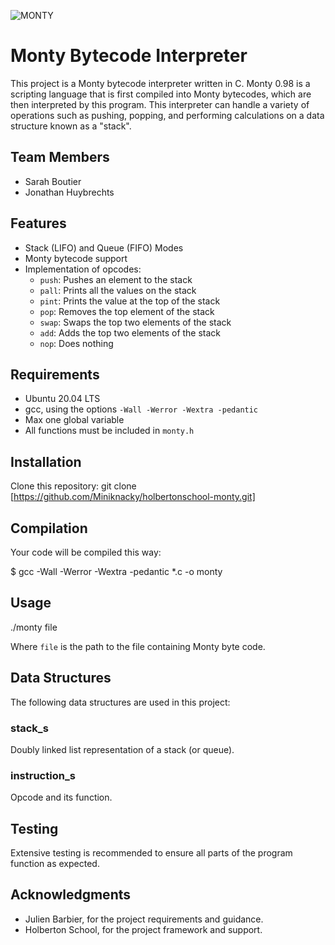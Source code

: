 ![MONTY](https://image.noelshack.com/fichiers/2024/01/4/1704324197-dall-e-2024-01-04-00-22-34-a-4k-resolution-image-featuring-monty-bytecode-in-a-neon-style-the-image-showcases-a-large-bright-neon-sign-with-the-words-monty-bytecode-in-bol.jpg)


# Monty Bytecode Interpreter

This project is a Monty bytecode interpreter written in C. Monty 0.98 is a scripting language that is first compiled into Monty bytecodes, which are then interpreted by this program. This interpreter can handle a variety of operations such as pushing, popping, and performing calculations on a data structure known as a "stack".

## Team Members

- Sarah Boutier
- Jonathan Huybrechts

## Features

- Stack (LIFO) and Queue (FIFO) Modes
- Monty bytecode support
- Implementation of opcodes: 
  - `push`: Pushes an element to the stack
  - `pall`: Prints all the values on the stack
  - `pint`: Prints the value at the top of the stack
  - `pop`: Removes the top element of the stack
  - `swap`: Swaps the top two elements of the stack
  - `add`: Adds the top two elements of the stack
  - `nop`: Does nothing

## Requirements

- Ubuntu 20.04 LTS
- gcc, using the options `-Wall -Werror -Wextra -pedantic`
- Max one global variable
- All functions must be included in `monty.h`

## Installation

Clone this repository:
git clone [https://github.com/Miniknacky/holbertonschool-monty.git]

## Compilation

Your code will be compiled this way:

$ gcc -Wall -Werror -Wextra -pedantic *.c -o monty


## Usage

./monty file

Where `file` is the path to the file containing Monty byte code.

## Data Structures

The following data structures are used in this project:

### stack_s
Doubly linked list representation of a stack (or queue).

### instruction_s
Opcode and its function.

## Testing

Extensive testing is recommended to ensure all parts of the program function as expected.

## Acknowledgments

- Julien Barbier, for the project requirements and guidance.
- Holberton School, for the project framework and support.
